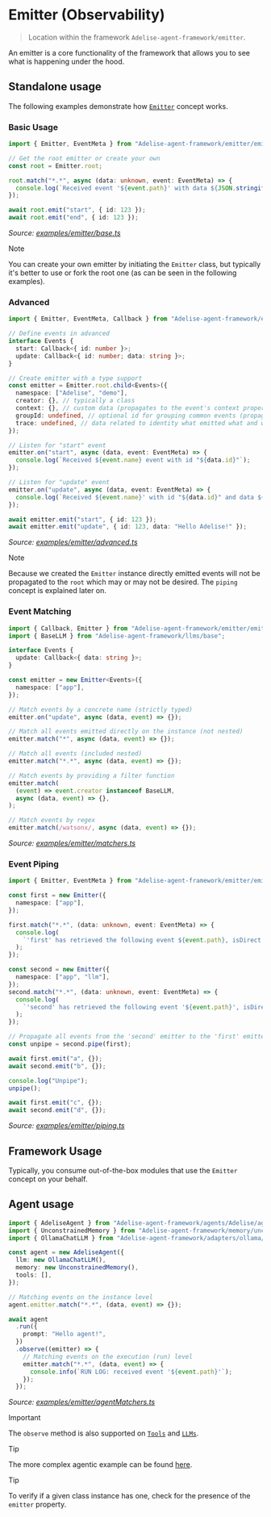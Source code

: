# Emitter (Observability)

> Location within the framework `Adelise-agent-framework/emitter`.

An emitter is a core functionality of the framework that allows you to see what is happening under the hood.

## Standalone usage

The following examples demonstrate how [`Emitter`](/src/emitter/emitter.ts) concept works.

### Basic Usage

<!-- embedme examples/emitter/base.ts -->

```ts
import { Emitter, EventMeta } from "Adelise-agent-framework/emitter/emitter";

// Get the root emitter or create your own
const root = Emitter.root;

root.match("*.*", async (data: unknown, event: EventMeta) => {
  console.log(`Received event '${event.path}' with data ${JSON.stringify(data)}`);
});

await root.emit("start", { id: 123 });
await root.emit("end", { id: 123 });
```

_Source: [examples/emitter/base.ts](/examples/emitter/base.ts)_

> [!NOTE]
>
> You can create your own emitter by initiating the `Emitter` class, but typically it's better to use or fork the root one (as can be seen in the following examples).

### Advanced

<!-- embedme examples/emitter/advanced.ts -->

```ts
import { Emitter, EventMeta, Callback } from "Adelise-agent-framework/emitter/emitter";

// Define events in advanced
interface Events {
  start: Callback<{ id: number }>;
  update: Callback<{ id: number; data: string }>;
}

// Create emitter with a type support
const emitter = Emitter.root.child<Events>({
  namespace: ["Adelise", "demo"],
  creator: {}, // typically a class
  context: {}, // custom data (propagates to the event's context property)
  groupId: undefined, // optional id for grouping common events (propagates to the event's groupId property)
  trace: undefined, // data related to identity what emitted what and which context (internally used by framework's components)
});

// Listen for "start" event
emitter.on("start", async (data, event: EventMeta) => {
  console.log(`Received ${event.name} event with id "${data.id}"`);
});

// Listen for "update" event
emitter.on("update", async (data, event: EventMeta) => {
  console.log(`Received ${event.name}' with id "${data.id}" and data ${data.data}`);
});

await emitter.emit("start", { id: 123 });
await emitter.emit("update", { id: 123, data: "Hello Adelise!" });
```

_Source: [examples/emitter/advanced.ts](/examples/emitter/advanced.ts)_

> [!NOTE]
>
> Because we created the `Emitter` instance directly emitted events will not be propagated to the `root` which may or may not be desired.
> The `piping` concept is explained later on.

### Event Matching

<!-- embedme examples/emitter/matchers.ts -->

```ts
import { Callback, Emitter } from "Adelise-agent-framework/emitter/emitter";
import { BaseLLM } from "Adelise-agent-framework/llms/base";

interface Events {
  update: Callback<{ data: string }>;
}

const emitter = new Emitter<Events>({
  namespace: ["app"],
});

// Match events by a concrete name (strictly typed)
emitter.on("update", async (data, event) => {});

// Match all events emitted directly on the instance (not nested)
emitter.match("*", async (data, event) => {});

// Match all events (included nested)
emitter.match("*.*", async (data, event) => {});

// Match events by providing a filter function
emitter.match(
  (event) => event.creator instanceof BaseLLM,
  async (data, event) => {},
);

// Match events by regex
emitter.match(/watsonx/, async (data, event) => {});
```

_Source: [examples/emitter/matchers.ts](/examples/emitter/matchers.ts)_

### Event Piping

<!-- embedme examples/emitter/piping.ts -->

```ts
import { Emitter, EventMeta } from "Adelise-agent-framework/emitter/emitter";

const first = new Emitter({
  namespace: ["app"],
});

first.match("*.*", (data: unknown, event: EventMeta) => {
  console.log(
    `'first' has retrieved the following event ${event.path}, isDirect: ${event.source === first}`,
  );
});

const second = new Emitter({
  namespace: ["app", "llm"],
});
second.match("*.*", (data: unknown, event: EventMeta) => {
  console.log(
    `'second' has retrieved the following event '${event.path}', isDirect: ${event.source === second}`,
  );
});

// Propagate all events from the 'second' emitter to the 'first' emitter
const unpipe = second.pipe(first);

await first.emit("a", {});
await second.emit("b", {});

console.log("Unpipe");
unpipe();

await first.emit("c", {});
await second.emit("d", {});
```

_Source: [examples/emitter/piping.ts](/examples/emitter/piping.ts)_

## Framework Usage

Typically, you consume out-of-the-box modules that use the `Emitter` concept on your behalf.

## Agent usage

<!-- embedme examples/emitter/agentMatchers.ts -->

```ts
import { AdeliseAgent } from "Adelise-agent-framework/agents/Adelise/agent";
import { UnconstrainedMemory } from "Adelise-agent-framework/memory/unconstrainedMemory";
import { OllamaChatLLM } from "Adelise-agent-framework/adapters/ollama/chat";

const agent = new AdeliseAgent({
  llm: new OllamaChatLLM(),
  memory: new UnconstrainedMemory(),
  tools: [],
});

// Matching events on the instance level
agent.emitter.match("*.*", (data, event) => {});

await agent
  .run({
    prompt: "Hello agent!",
  })
  .observe((emitter) => {
    // Matching events on the execution (run) level
    emitter.match("*.*", (data, event) => {
      console.info(`RUN LOG: received event '${event.path}'`);
    });
  });
```

_Source: [examples/emitter/agentMatchers.ts](/examples/emitter/agentMatchers.ts)_

> [!IMPORTANT]
>
> The `observe` method is also supported on [`Tools`](./tools.md) and [`LLMs`](./llms.md).

> [!TIP]
>
> The more complex agentic example can be found [here](/examples/agents/Adelise.ts).

> [!TIP]
>
> To verify if a given class instance has one, check for the presence of the `emitter` property.
